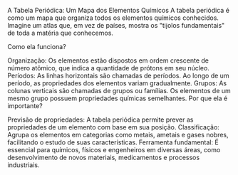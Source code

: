 A Tabela Periódica: Um Mapa dos Elementos Químicos
A tabela periódica é como um mapa que organiza todos os elementos químicos conhecidos. Imagine um atlas que, em vez de países, mostra os "tijolos fundamentais" de toda a matéria que conhecemos.

Como ela funciona?

Organização: Os elementos estão dispostos em ordem crescente de número atômico, que indica a quantidade de prótons em seu núcleo.
Períodos: As linhas horizontais são chamadas de períodos. Ao longo de um período, as propriedades dos elementos variam gradualmente.
Grupos: As colunas verticais são chamadas de grupos ou famílias. Os elementos de um mesmo grupo possuem propriedades químicas semelhantes.
Por que ela é importante?

Previsão de propriedades: A tabela periódica permite prever as propriedades de um elemento com base em sua posição.
Classificação: Agrupa os elementos em categorias como metais, ametais e gases nobres, facilitando o estudo de suas características.
Ferramenta fundamental: É essencial para químicos, físicos e engenheiros em diversas áreas, como desenvolvimento de novos materiais, medicamentos e processos industriais.
